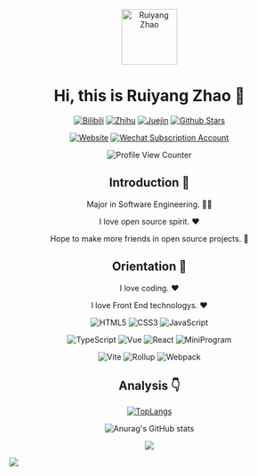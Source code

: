 <div align=center>

<img alt="Ruiyang Zhao" src="./assets/avatar.png" width=100 />

# Hi, this is Ruiyang Zhao :wave:

<p>

[![Bilibili](https://img.shields.io/badge/dynamic/json?labelColor=FE7398&logo=bilibili&logoColor=white&label=bilibili%20fans&color=00aeec&query=%24.data.totalSubs&url=https%3A%2F%2Fapi.spencerwoo.com%2Fsubstats%2F%3Fsource%3Dbilibili%26queryKey%3D439734028)](https://space.bilibili.com/439734028)
[![Zhihu](https://img.shields.io/badge/dynamic/json?color=142026&labelColor=0066ff&logo=zhihu&logoColor=white&label=zhihu%20fans&query=%24.data.totalSubs&url=https%3A%2F%2Fapi.spencerwoo.com%2Fsubstats%2F%3Fsource%3Dzhihu%26queryKey%3Dsyy11cn)](https://www.zhihu.com/people/syy11cn)
[![Juejin](https://img.shields.io/badge/juejin-%E5%AD%99%E8%BD%B6%E6%89%AC-1e80ff?logo=bytedance)](https://juejin.cn/user/4010632618185038)
[![Github Stars](https://img.shields.io/github/stars/syy11cn?color=faf408&label=github%20stars&logo=github)](https://github.com/syy11cn)

</p>

<p>

[![Website](https://img.shields.io/badge/personal%20website-syy11.cn-b860ff?logo=html5&logoColor=white&labelColor=red)](https://syy11.cn)
[![Wechat Subscription Account](https://img.shields.io/badge/subscription%20account-%E5%AD%99%E8%BD%B6%E6%89%AC-1e80ff?logo=wechat)](https://mp.weixin.qq.com/mp/profile_ext?action=home&__biz=MzIwNzQxNTgxNQ==&scene=124#wechat_redirect)

</p>

![Profile View Counter](https://komarev.com/ghpvc/?username=syy11cn)

## Introduction :raised_hands:

Major in Software Engineering. :man_technologist:

I love open source spirit. :heart:

Hope to make more friends in open source projects. :eyes:

## Orientation :dart:

I love coding. :heart:

I love Front End technologys. :heart:

<p>

![HTML5](https://img.shields.io/badge/-HTML5-red?logo=html5&logoColor=white)
![CSS3](https://img.shields.io/badge/-CSS3-blue?logo=css3&logoColor=white)
![JavaScript](https://img.shields.io/badge/-JavaScript-yellow?logo=javascript&logoColor=white)

</p>

<p>

![TypeScript](https://img.shields.io/badge/-TypeScript-blue?logo=typescript&logoColor=white)
![Vue](https://img.shields.io/badge/-Vue-34495e?logo=vue.js)
![React](https://img.shields.io/badge/-React-282c34?logo=react)
![MiniProgram](https://img.shields.io/badge/-MiniProgram-07c160?logo=wechat&logoColor=white)

</p>

<p>

![Vite](https://img.shields.io/badge/-Vite-646cff?logo=vite&logoColor=white)
![Rollup](https://img.shields.io/badge/-Rollup-ef3335?logo=rollup.js&logoColor=white)
![Webpack](https://img.shields.io/badge/-Webpack-1a6bac?logo=webpack)

</p>

## Analysis :point_down:

[![TopLangs](https://github-readme-stats.vercel.app/api/top-langs/?username=anuraghazra&layout=compact)](https://github.com/anuraghazra/github-readme-stats)

![Anurag's GitHub stats](https://github-readme-stats.vercel.app/api?username=syy11cn&show_icons=true&bg_color=30,e96443,904e95&title_color=fff&text_color=fff)

![](https://github-profile-trophy.vercel.app/?username=syy11cn&theme=flat&column=7&margin-w=10)

</div>

![](https://hit.yhype.me/github/profile?user_id=57290456)
